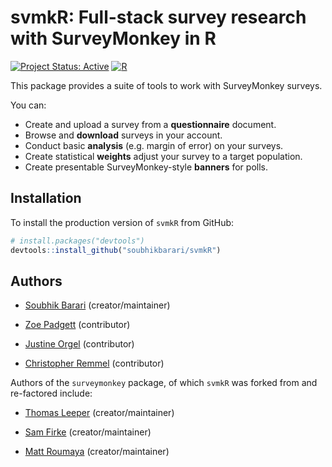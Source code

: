 # svmkR: Full-stack survey research with SurveyMonkey in R

[![Project Status: Active](https://www.repostatus.org/badges/latest/active.svg)](https://www.repostatus.org/#active)
[![R](https://img.shields.io/badge/R-4.0+-blue)](https://img.shields.io/badge/R-4.0+-blue)

This package provides a suite of tools to work with SurveyMonkey surveys.

You can:

* Create and upload a survey from a **questionnaire** document.
* Browse and **download** surveys in your account.
* Conduct basic **analysis** (e.g. margin of error) on your surveys.
* Create statistical **weights** adjust your survey to a target population.
* Create presentable SurveyMonkey-style **banners** for polls.

## Installation

To install the production version of `svmkR` from GitHub:

``` r
# install.packages("devtools")
devtools::install_github("soubhikbarari/svmkR")
```

## Authors

* [Soubhik Barari](https://github.com/soubhikbarari) (creator/maintainer)

* [Zoe Padgett](https://github.com/znpadgett) (contributor)

* [Justine Orgel](https://github.com/jorgelsurveys) (contributor)

* [Christopher Remmel](https://github.com/calremmel) (contributor)

Authors of the `surveymonkey` package, of which `svmkR` was forked from and re-factored include:

* [Thomas Leeper](https://github.com/leeper) (creator/maintainer)

* [Sam Firke](https://github.com/sfirke) (creator/maintainer)

* [Matt Roumaya](https://github.com/mattroumaya) (creator/maintainer)
